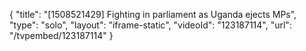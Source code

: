 {
    "title": "[1508521429] Fighting in parliament as Uganda ejects MPs",
    "type": "solo",
    "layout": "iframe-static",
    "videoId": "123187114",
    "url": "\/tvpembed\/123187114"
}